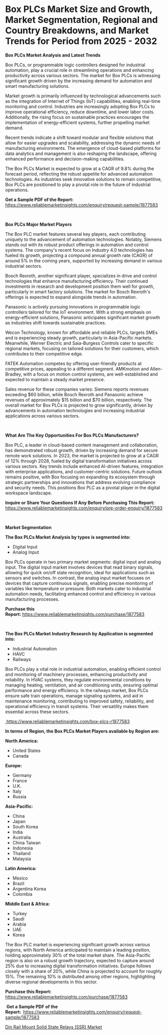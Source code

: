 <p><h1>Box PLCs Market Size and Growth, Market Segmentation, Regional and Country Breakdowns, and Market Trends for Period from 2025 -  2032</h1></p><p><strong>Box PLCs Market Analysis and Latest Trends</strong></p>
<p><p>Box PLCs, or programmable logic controllers designed for industrial automation, play a crucial role in streamlining operations and enhancing productivity across various sectors. The market for Box PLCs is witnessing significant growth driven by the increasing demand for automation and smart manufacturing solutions.</p><p>Market growth is primarily influenced by technological advancements such as the integration of Internet of Things (IoT) capabilities, enabling real-time monitoring and control. Industries are increasingly adopting Box PLCs to improve operational efficiency, reduce downtime, and lower labor costs. Additionally, the rising focus on sustainable practices encourages the implementation of energy-efficient systems, further propelling market demand.</p><p>Recent trends indicate a shift toward modular and flexible solutions that allow for easier upgrades and scalability, addressing the dynamic needs of manufacturing environments. The emergence of cloud-based platforms for data analytics and management is also reshaping the landscape, offering enhanced performance and decision-making capabilities.</p><p>The Box PLCs Market is expected to grow at a CAGR of 9.8% during the forecast period, reflecting the robust appetite for advanced automation technologies. As industries seek innovative solutions to remain competitive, Box PLCs are positioned to play a pivotal role in the future of industrial operations.</p></p>
<p><strong>Get a Sample PDF of the Report:&nbsp;</strong> <a href="https://www.reliablemarketinsights.com/enquiry/request-sample/1877583?utm_campaign=2285&utm_medium=2&utm_source=Github&utm_content=ia&utm_term=13022025&utm_id=box-plcs">https://www.reliablemarketinsights.com/enquiry/request-sample/1877583</a></p>
<p>&nbsp;</p>
<p><strong>Box PLCs Major Market Players</strong></p>
<p><p>The Box PLC market features several key players, each contributing uniquely to the advancement of automation technologies. Notably, Siemens stands out with its robust product offerings in automation and control systems. The company's recent focus on Industry 4.0 technologies has fueled its growth, projecting a compound annual growth rate (CAGR) of around 5% in the coming years, supported by increasing demand in various industrial sectors.</p><p>Bosch Rexroth, another significant player, specializes in drive and control technologies that enhance manufacturing efficiency. Their continued investments in research and development position them well for growth, particularly in smart factory solutions. The market for Bosch Rexroth's offerings is expected to expand alongside trends in automation.</p><p>Panasonic is actively pursuing innovations in programmable logic controllers tailored for the IoT environment. With a strong emphasis on energy-efficient solutions, Panasonic anticipates significant market growth as industries shift towards sustainable practices.</p><p>Wecon Technology, known for affordable and reliable PLCs, targets SMEs and is experiencing steady growth, particularly in Asia-Pacific markets. Meanwhile, Werner Electric and Saia-Burgess Controls cater to specific regional markets, focusing on tailored solutions for their customers, which contributes to their competitive edge.</p><p>FATEK Automation competes by offering user-friendly products at competitive prices, appealing to a different segment. AMKmotion and Allen-Bradley, with a focus on motion control systems, are well-established and expected to maintain a steady market presence.</p><p>Sales revenue for these companies varies: Siemens reports revenues exceeding $60 billion, while Bosch Rexroth and Panasonic achieve revenues of approximately $15 billion and $70 billion, respectively. The overall market for Box PLCs is projected to grow significantly, driven by advancements in automation technologies and increasing industrial applications across various sectors.</p></p>
<p>&nbsp;</p>
<p><strong>What Are The Key Opportunities For Box PLCs Manufacturers?</strong></p>
<p><p>Box PLC, a leader in cloud-based content management and collaboration, has demonstrated robust growth, driven by increasing demand for secure remote work solutions. In 2023, the market is projected to grow at a CAGR of 12% through 2028, fueled by digital transformation initiatives across various sectors. Key trends include enhanced AI-driven features, integration with enterprise applications, and customer-centric solutions. Future outlook remains positive, with Box focusing on expanding its ecosystem through strategic partnerships and innovations that address evolving compliance and security needs. This positions Box PLC as a pivotal player in the digital workspace landscape.</p></p>
<p><strong>Inquire or Share Your Questions If Any Before Purchasing This Report:</strong> <a href="https://www.reliablemarketinsights.com/enquiry/pre-order-enquiry/1877583?utm_campaign=2285&utm_medium=2&utm_source=Github&utm_content=ia&utm_term=13022025&utm_id=box-plcs">https://www.reliablemarketinsights.com/enquiry/pre-order-enquiry/1877583</a></p>
<p>&nbsp;</p>
<p><strong>Market Segmentation</strong></p>
<p><strong>The Box PLCs Market Analysis by types is segmented into:</strong></p>
<p><ul><li>Digital Input</li><li>Analog Input</li></ul></p>
<p><p>Box PLCs operate in two primary market segments: digital input and analog input. The digital input market involves devices that read binary signals, allowing for quick on/off state recognition, ideal for applications such as sensors and switches. In contrast, the analog input market focuses on devices that capture continuous signals, enabling precise monitoring of variables like temperature or pressure. Both markets cater to industrial automation needs, facilitating enhanced control and efficiency in various manufacturing processes.</p></p>
<p><strong>Purchase this Report:&nbsp;</strong><a href="https://www.reliablemarketinsights.com/purchase/1877583?utm_campaign=2285&utm_medium=2&utm_source=Github&utm_content=ia&utm_term=13022025&utm_id=box-plcs">https://www.reliablemarketinsights.com/purchase/1877583</a></p>
<p>&nbsp;</p>
<p><strong>The Box PLCs Market Industry Research by Application is segmented into:</strong></p>
<p><ul><li>Industrial Automation</li><li>HAVC</li><li>Railways</li></ul></p>
<p><p>Box PLCs play a vital role in industrial automation, enabling efficient control and monitoring of machinery processes, enhancing productivity and reliability. In HVAC systems, they regulate environmental conditions by managing heating, ventilation, and air conditioning units, ensuring optimal performance and energy efficiency. In the railways market, Box PLCs ensure safe train operations, manage signaling systems, and aid in maintenance monitoring, contributing to improved safety, reliability, and operational efficiency in transit systems. Their versatility makes them essential across these sectors.</p></p>
<p><a href="https://www.reliablemarketinsights.com/box-plcs-r1877583?utm_campaign=2285&utm_medium=2&utm_source=Github&utm_content=ia&utm_term=13022025&utm_id=box-plcs">&nbsp;https://www.reliablemarketinsights.com/box-plcs-r1877583</a></p>
<p><strong>In terms of Region, the Box PLCs Market Players available by Region are:</strong></p>
<p>
    <p> <strong> North America: </strong>
        <ul>
            <li>United States</li>
            <li>Canada</li>
        </ul>
        </p> 
    <p> <strong> Europe: </strong>
        <ul>
            <li>Germany</li>
            <li>France</li>
            <li>U.K.</li>
            <li>Italy</li>
            <li>Russia</li>
        </ul>
        </p> 
    <p> <strong> Asia-Pacific: </strong>
        <ul>
            <li>China</li>
            <li>Japan</li>
            <li>South Korea</li>
            <li>India</li>
            <li>Australia</li>
            <li>China Taiwan</li>
            <li>Indonesia</li>
            <li>Thailand</li>
            <li>Malaysia</li>
        </ul>
        </p> 
    <p> <strong> Latin America: </strong>
        <ul>
            <li>Mexico</li>
            <li>Brazil</li>
            <li>Argentina Korea</li>
            <li>Colombia</li>
        </ul>
        </p> 
    <p> <strong> Middle East & Africa: </strong>
        <ul>
            <li>Turkey</li>
            <li>Saudi</li>
            <li>Arabia</li>
            <li>UAE</li>
            <li>Korea</li>
        </ul>
    </p>
    </p>
<p><p>The Box PLC market is experiencing significant growth across various regions, with North America anticipated to maintain a leading position, holding approximately 30% of the total market share. The Asia-Pacific region is also on a robust growth trajectory, expected to capture around 25% due to increasing digital transformation initiatives. Europe follows closely with a share of 20%, while China is projected to account for roughly 15%. The remaining 10% is distributed among other regions, highlighting diverse regional developments in this sector.</p></p>
<p><strong>Purchase this Report: </strong><a href="https://www.reliablemarketinsights.com/purchase/1877583?utm_campaign=2285&utm_medium=2&utm_source=Github&utm_content=ia&utm_term=13022025&utm_id=box-plcs">https://www.reliablemarketinsights.com/purchase/1877583</a></p>
<p>&nbsp;<strong>Get a Sample PDF of the Report:&nbsp;&nbsp;</strong><a href="https://www.reliablemarketinsights.com/enquiry/request-sample/1877583?utm_campaign=2285&utm_medium=2&utm_source=Github&utm_content=ia&utm_term=13022025&utm_id=box-plcs">https://www.reliablemarketinsights.com/enquiry/request-sample/1877583</a></p>
<p><strong></strong></p>
<p><p><a href="https://github.com/leopardmicheal7019/Market-Research-Report-List-1/blob/main/din-rail-mount-solid-state-relays-ssr-market.md?utm_campaign=2285&utm_medium=2&utm_source=Github&utm_content=ia&utm_term=13022025&utm_id=box-plcs">Din Rail Mount Solid State Relays (SSR) Market</a></p></p>